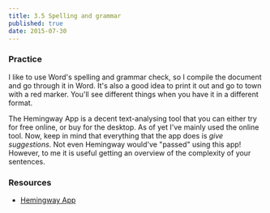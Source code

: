 ```yaml
---
title: 3.5 Spelling and grammar
published: true
date: 2015-07-30
---
```


### Practice

I like to use Word's spelling and grammar check, so I compile the document and go through it in Word. It's also a good idea to print it out and go to town with a red marker. You'll see different things when you have it in a different format.

The Hemingway App is a decent text-analysing tool that you can either try for free online, or buy for the desktop. As of yet I've mainly used the online tool. Now, keep in mind that everything that the app does is *give suggestions*. Not even Hemingway would've "passed" using this app! However, to me it is useful getting an overview of the complexity of your sentences.

### Resources
* [Hemingway App](http://www.hemingwayapp.com/)

